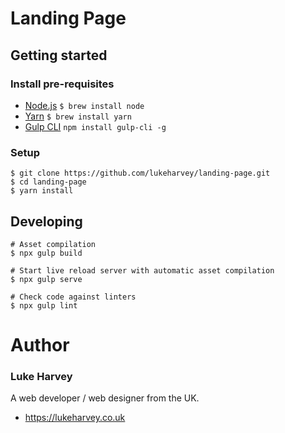 # Landing Page

## Getting started

### Install pre-requisites

- [Node.js](https://nodejs.org/) `$ brew install node`
- [Yarn](https://yarnpkg.com/) `$ brew install yarn`
- [Gulp CLI](https://gulpjs.com/) `npm install gulp-cli -g`

### Setup

```
$ git clone https://github.com/lukeharvey/landing-page.git
$ cd landing-page
$ yarn install
```

## Developing

```
# Asset compilation
$ npx gulp build

# Start live reload server with automatic asset compilation
$ npx gulp serve

# Check code against linters
$ npx gulp lint
```

# Author

### Luke Harvey

A web developer / web designer from the UK.

- <https://lukeharvey.co.uk>
